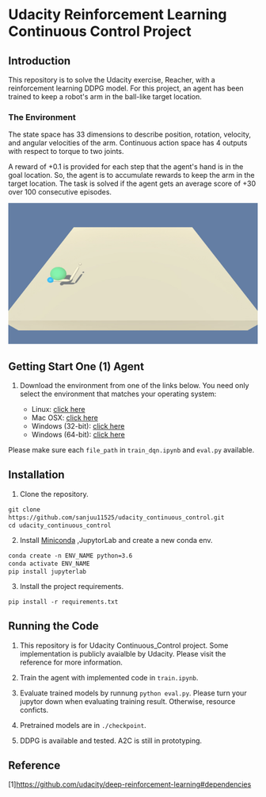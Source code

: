 
# Udacity Reinforcement Learning Continuous Control Project

## Introduction
This repository is to solve the Udacity exercise, Reacher, with a reinforcement learning DDPG model. For this project, an agent has been trained to keep a robot's arm in the ball-like target location.

### The Environment
The state space has 33 dimensions to describe position, rotation, velocity, and angular velocities of the arm. Continuous action space has 4 outputs with respect to torque to two joints.

A reward of +0.1 is provided for each step that the agent's hand is in the goal location. So, the agent is to accumulate rewards to keep the arm in the target location. The task is solved if the agent gets an average score of +30 over 100 consecutive episodes.

![](images/images.gif)

## Getting Start **One (1) Agent**

1. Download the environment from one of the links below.  You need only select the environment that matches your operating system:

    - Linux: [click here](https://s3-us-west-1.amazonaws.com/udacity-drlnd/P2/Reacher/one_agent/Reacher_Linux.zip)
    - Mac OSX: [click here](https://s3-us-west-1.amazonaws.com/udacity-drlnd/P2/Reacher/one_agent/Reacher.app.zip)
    - Windows (32-bit): [click here](https://s3-us-west-1.amazonaws.com/udacity-drlnd/P2/Reacher/one_agent/Reacher_Windows_x86.zip)
    - Windows (64-bit): [click here](https://s3-us-west-1.amazonaws.com/udacity-drlnd/P2/Reacher/one_agent/Reacher_Windows_x86_64.zip)

Please make sure each ```file_path``` in ```train_dqn.ipynb``` and ```eval.py``` available.

## Installation

1. Clone the repository.

```
git clone https://github.com/sanjuu11525/udacity_continuous_control.git
cd udacity_continuous_control 
```

2. Install [Miniconda](https://docs.conda.io/en/latest/miniconda.html) ,JupytorLab and create a new conda env.

```
conda create -n ENV_NAME python=3.6
conda activate ENV_NAME
pip install jupyterlab
```

3. Install the project requirements.

```
pip install -r requirements.txt
```

## Running the Code

1. This repository is for Udacity Continuous_Control project. Some implementation is publicly avaialble by Udacity. Please visit the reference for more information.

2. Train the agent with implemented code in ```train.ipynb```.

3. Evaluate trained models by runnung ```python eval.py```. Please turn your jupytor down when evaluating training result. Otherwise, resource conficts.

4. Pretrained models are in ```./checkpoint```.

5. DDPG is available and tested. A2C is still in prototyping.


## Reference

[1]https://github.com/udacity/deep-reinforcement-learning#dependencies
